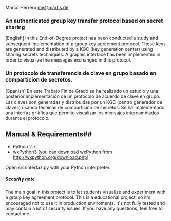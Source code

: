 Marco Herrero <me@marhs.de>

### An authenticated group key transfer protocol based on secret sharing ###

[English]
In this End-of-Degree project has been conducted a study and subsequent implementation of a group key agreement protocol. These keys are generated and distributed by a KGC (key generation center) using sharing secrets techniques. A graphic interface has been implemented in order to visualize the messages exchanged in this protocol.


### Un protocolo de transferencia de clave en grupo basado en comparticion de secretos. ###

[Spanish]
En este Trabajo Fin de Grado se ha realizado un estudio y una posterior implementación de un protocolo de acuerdo de clave en grupo. Las claves son generadas y distribuidas por un KGC (centro generador de claves) usando técnicas de compartición de secretos. Se ha implementado una interfaz gr ́afica que permite visualizar los mensajes intercambiados durante el protocolo.

## Manual & Requirements##

 - Python 2.7
 - wxPython3 (you can download wxPython from http://wxpython.org/download.php)

Open src/interfaz.py with your Python interpreter. 

##### Security note
The main goal in this project is to let students visualize and experiment with a group key agreement protocol. This is a educational project, so it's encouraged not to use it in production enviroments. It's not fully tested and may contain a lot of security issues.
If you have any questions, feel free to contact me. 
